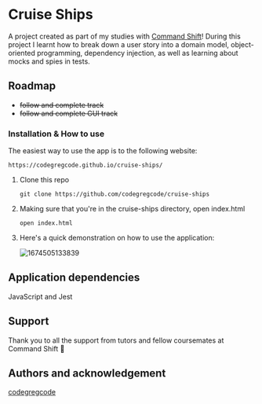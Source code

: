 # Cruise Ships

A project created as part of my studies with [Command Shift](https://github.com/CommandShiftHQ)! During this project I learnt how to break down a user story into a domain model, object-oriented programming, dependency injection, as well as learning about mocks and spies in tests.

## Roadmap

- ~~follow and complete track~~
- ~~follow and complete GUI track~~

### Installation & How to use

The easiest way to use the app is to the following website:

`https://codegregcode.github.io/cruise-ships/`

1. Clone this repo

   ```
   git clone https://github.com/codegregcode/cruise-ships
   ```

2. Making sure that you're in the cruise-ships directory, open index.html

   ```
   open index.html
   ```

3. Here's a quick demonstration on how to use the application:

   ![1674505133839](image/README/1674505133839.png)

## Application dependencies

JavaScript and Jest

## Support

Thank you to all the support from tutors and fellow coursemates at Command Shift 🙌

## Authors and acknowledgement

[codegregcode](https://www.linkedin.com/in/greg-cain/)
